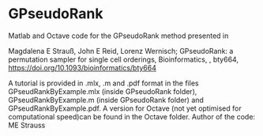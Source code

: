 # GPseudoRank
Matlab and Octave code for the GPseudoRank method presented in 

Magdalena E Strauß, John E Reid, Lorenz Wernisch; GPseudoRank: a permutation sampler for single cell orderings, Bioinformatics, , bty664, https://doi.org/10.1093/bioinformatics/bty664

A tutorial is provided in .mlx, .m and .pdf format in the files GPseudRankByExample.mlx (inside GPseudoRank folder), GPseudRankByExample.m (inside GPseudoRank folder) and GPseudRankByExample.pdf. A version for Octave (not yet optimised for computational speed)can be found in the Octave folder. 
Author of the code: ME Strauss
